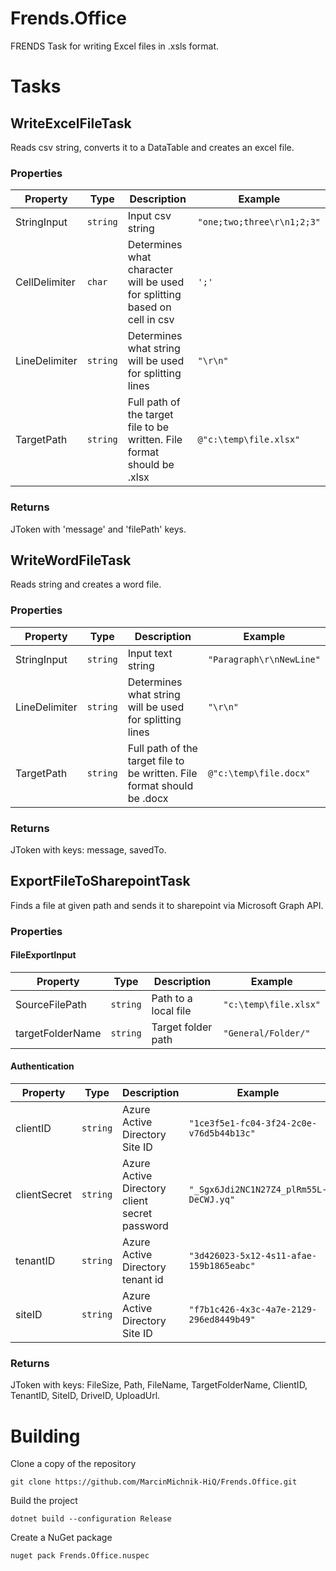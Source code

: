 # Frends.Office

FRENDS Task for writing Excel files in .xsls format.

# Tasks

## WriteExcelFileTask

Reads csv string, converts it to a DataTable and creates an excel file.

### Properties

| Property | Type | Description | Example |
| -------- | -------- | -------- | -------- |
| StringInput | `string` | Input csv string | `"one;two;three\r\n1;2;3"` |
| CellDelimiter | `char` | Determines what character will be used for splitting based on cell in csv | `';'` |
| LineDelimiter | `string` | Determines what string will be used for splitting lines | `"\r\n"` |
| TargetPath | `string` | Full path of the target file to be written. File format should be .xlsx | `@"c:\temp\file.xlsx"` |

### Returns

JToken with 'message' and 'filePath' keys.

## WriteWordFileTask

Reads string and creates a word file.

### Properties

| Property | Type | Description | Example |
| -------- | -------- | -------- | -------- |
| StringInput | `string` | Input text string | `"Paragraph\r\nNewLine"` |
| LineDelimiter | `string` | Determines what string will be used for splitting lines | `"\r\n"` |
| TargetPath | `string` | Full path of the target file to be written. File format should be .docx | `@"c:\temp\file.docx"` |

### Returns

JToken with keys: message, savedTo.

## ExportFileToSharepointTask

Finds a file at given path and sends it to sharepoint via Microsoft Graph API.

### Properties

#### FileExportInput

| Property | Type | Description | Example |
| -------- | -------- | -------- | -------- |
| SourceFilePath | `string` | Path to a local file | `"c:\temp\file.xlsx"` |
| targetFolderName | `string` | Target folder path | `"General/Folder/"` |

#### Authentication

| Property | Type | Description | Example |
| -------- | -------- | -------- | -------- |
| clientID | `string` | Azure Active Directory Site ID | `"1ce3f5e1-fc04-3f24-2c0e-v76d5b44b13c"` |
| clientSecret | `string` | Azure Active Directory client secret password | `"_Sgx6Jdi2NC1N27Z4_plRm55L-DeCWJ.yq"` |
| tenantID | `string` | Azure Active Directory tenant id | `"3d426023-5x12-4s11-afae-159b1865eabc"` |
| siteID | `string` | Azure Active Directory Site ID | `"f7b1c426-4x3c-4a7e-2129-296ed8449b49"` |

### Returns

JToken with keys: FileSize, Path, FileName, TargetFolderName, ClientID, TenantID, SiteID, DriveID, UploadUrl.

# Building

Clone a copy of the repository

`git clone https://github.com/MarcinMichnik-HiQ/Frends.Office.git`

Build the project

`dotnet build --configuration Release`

Create a NuGet package

`nuget pack Frends.Office.nuspec`

